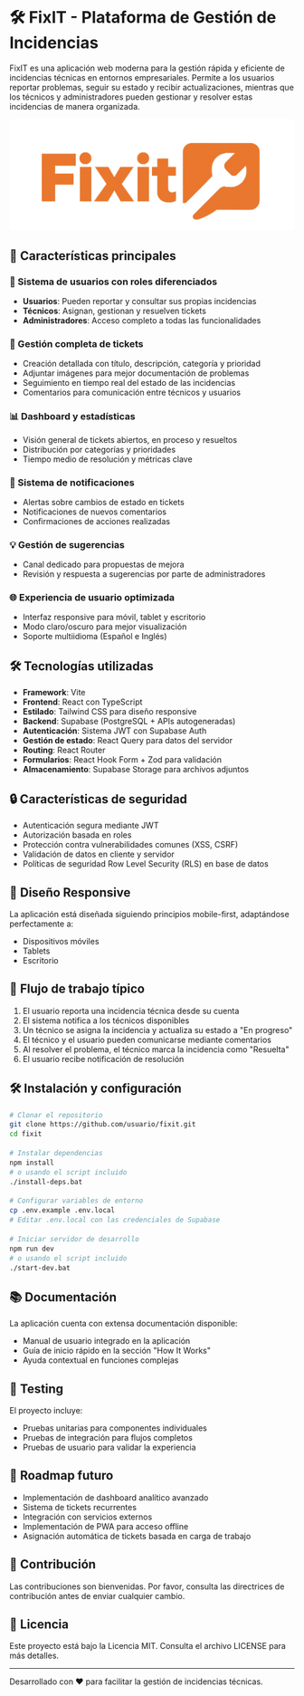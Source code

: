 # 🛠️ FixIT - Plataforma de Gestión de Incidencias

FixIT es una aplicación web moderna para la gestión rápida y eficiente de incidencias técnicas en entornos empresariales. Permite a los usuarios reportar problemas, seguir su estado y recibir actualizaciones, mientras que los técnicos y administradores pueden gestionar y resolver estas incidencias de manera organizada.

![FixIT Logo](public/Fixit-LOGO.png)

## 🚀 Características principales

### 👤 Sistema de usuarios con roles diferenciados
- **Usuarios**: Pueden reportar y consultar sus propias incidencias
- **Técnicos**: Asignan, gestionan y resuelven tickets
- **Administradores**: Acceso completo a todas las funcionalidades

### 🎫 Gestión completa de tickets
- Creación detallada con título, descripción, categoría y prioridad
- Adjuntar imágenes para mejor documentación de problemas
- Seguimiento en tiempo real del estado de las incidencias
- Comentarios para comunicación entre técnicos y usuarios

### 📊 Dashboard y estadísticas
- Visión general de tickets abiertos, en proceso y resueltos
- Distribución por categorías y prioridades
- Tiempo medio de resolución y métricas clave

### 🔔 Sistema de notificaciones
- Alertas sobre cambios de estado en tickets
- Notificaciones de nuevos comentarios
- Confirmaciones de acciones realizadas

### 💡 Gestión de sugerencias
- Canal dedicado para propuestas de mejora
- Revisión y respuesta a sugerencias por parte de administradores

### 🌐 Experiencia de usuario optimizada
- Interfaz responsive para móvil, tablet y escritorio
- Modo claro/oscuro para mejor visualización
- Soporte multiidioma (Español e Inglés)

## 🛠️ Tecnologías utilizadas

- **Framework**: Vite
- **Frontend**: React con TypeScript
- **Estilado**: Tailwind CSS para diseño responsive
- **Backend**: Supabase (PostgreSQL + APIs autogeneradas)
- **Autenticación**: Sistema JWT con Supabase Auth
- **Gestión de estado**: React Query para datos del servidor
- **Routing**: React Router
- **Formularios**: React Hook Form + Zod para validación
- **Almacenamiento**: Supabase Storage para archivos adjuntos

## 🔒 Características de seguridad

- Autenticación segura mediante JWT
- Autorización basada en roles
- Protección contra vulnerabilidades comunes (XSS, CSRF)
- Validación de datos en cliente y servidor
- Políticas de seguridad Row Level Security (RLS) en base de datos

## 📱 Diseño Responsive

La aplicación está diseñada siguiendo principios mobile-first, adaptándose perfectamente a:
- Dispositivos móviles
- Tablets
- Escritorio

## 🚀 Flujo de trabajo típico

1. El usuario reporta una incidencia técnica desde su cuenta
2. El sistema notifica a los técnicos disponibles
3. Un técnico se asigna la incidencia y actualiza su estado a "En progreso"
4. El técnico y el usuario pueden comunicarse mediante comentarios
5. Al resolver el problema, el técnico marca la incidencia como "Resuelta"
6. El usuario recibe notificación de resolución

## 🛠️ Instalación y configuración

```bash
# Clonar el repositorio
git clone https://github.com/usuario/fixit.git
cd fixit

# Instalar dependencias
npm install
# o usando el script incluido
./install-deps.bat

# Configurar variables de entorno
cp .env.example .env.local
# Editar .env.local con las credenciales de Supabase

# Iniciar servidor de desarrollo
npm run dev
# o usando el script incluido
./start-dev.bat
```

## 📚 Documentación

La aplicación cuenta con extensa documentación disponible:
- Manual de usuario integrado en la aplicación
- Guía de inicio rápido en la sección "How It Works"
- Ayuda contextual en funciones complejas

## 🧪 Testing

El proyecto incluye:
- Pruebas unitarias para componentes individuales
- Pruebas de integración para flujos completos
- Pruebas de usuario para validar la experiencia

## 🌱 Roadmap futuro

- Implementación de dashboard analítico avanzado
- Sistema de tickets recurrentes
- Integración con servicios externos
- Implementación de PWA para acceso offline
- Asignación automática de tickets basada en carga de trabajo

## 👥 Contribución

Las contribuciones son bienvenidas. Por favor, consulta las directrices de contribución antes de enviar cualquier cambio.

## 📄 Licencia

Este proyecto está bajo la Licencia MIT. Consulta el archivo LICENSE para más detalles.

---

Desarrollado con ❤️ para facilitar la gestión de incidencias técnicas.


